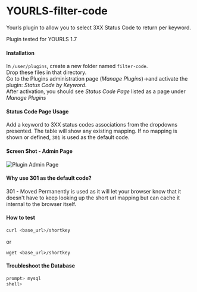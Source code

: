 YOURLS-filter-code
==================

Yourls plugin to allow you to select 3XX Status Code to return per keyword.

Plugin tested for YOURLS 1.7


#### Installation
In `/user/plugins`, create a new folder named `filter-code`.  
Drop these files in that directory.  
Go to the Plugins administration page (*Manage Plugins*)->and activate the plugin: *Status Code by Keyword*.  
After activation, you should see *Status Code Page* listed as a page under *Manage Plugins*

#### Status Code Page Usage
Add a keyword to 3XX status codes associations from the dropdowns presented.  The 
table will show any existing mapping.  If no mapping is shown or defined, `301` is used as the default code.

#### Screen Shot - Admin Page
![Plugin Admin Page](img/Shred_Code_Plugin_page.jpg)

#### Why use 301 as the default code?
301 - Moved Permanently is used as it will let your browser know that it doesn't have to keep looking up the short url mapping but can cache it internal to the browser itself.  

#### How to test

````bash
curl <base_url>/shortkey
````

or

````
wget <base_url>/shortkey
````

#### Troubleshoot the Database
````bash
prompt> mysql
shell>
````
